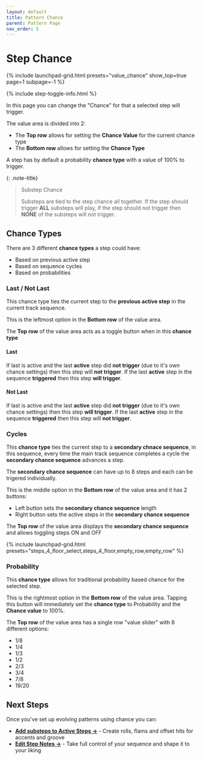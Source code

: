 ```yaml
---
layout: default
title: Pattern Chance
parent: Pattern Page
nav_order: 5
---
```

# Step Chance

{% include launchpad-grid.html presets="value_chance" show_top=true page=1 subpage=-1 %}

{% include step-toggle-info.html %}

In this page you can change the "Chance" for that a selected step will trigger.

The value area is divided into 2:

- The **Top row** allows for setting the **Chance Value** for the current chance type
- The **Bottom row** allows for setting the **Chance Type**

A step has by default a probability **chance type** with a value of 100% to trigger.

{: .note-title}
> Substep Chance
>
> Substeps are tied to the step chance all together. If the step should trigger **ALL** substeps will play, if the step should not trigger then **NONE** of the substeps will not trigger.

## Chance Types

There are 3 different **chance types** a step could have:

- Based on previous active step
- Based on sequence cycles
- Based on probabilities

### Last / Not Last

This chance type ties the current step to the **previous active step** in the current track sequence.

This is the leftmost option in the **Bottom row** of the value area.

The **Top row** of the value area acts as a toggle button when in this **chance type**

#### Last

If last is active and the last **active** step did **not trigger** (due to it's own chance settings) then this step will **not trigger**.
If the last **active** step in the sequence **triggered** then this step **will trigger**.

#### Not Last

If last is active and the last **active** step did **not trigger** (due to it's own chance settings) then this step **will trigger**.
If the last **active** step in the sequence **triggered** then this step will **not trigger**.

### Cycles

This **chance type** ties the current step to a **secondary chnace sequence**, in this sequence, every time the main track sequence completes a cycle the **secondary chance sequence** advances a step.

The **secondary chance sequence** can have up to 8 steps and each can be trigered individually.

This is the middle option in the **Bottom row** of the value area and it has 2 buttons:

- Left button sets the **secondary chance sequence** length
- Right button sets the active steps in the **secondary chance sequence**

The **Top row** of the value area displays the **secondary chance sequence** and allows toggling steps ON and OFF

{% include launchpad-grid.html presets="steps_4_floor_select,steps_4_floor,empty_row,empty_row" %}

### Probability

This **chance type** allows for traditional probability based chance for the selected step.

This is the rightmost option in the **Bottom row** of the value area. Tapping this button will immediately set the **chance type** to Probability and the **Chance value** to 100%.

The **Top row** of the value area has a single row "value slider" with 8 different options:

- 1/8
- 1/4
- 1/3
- 1/2
- 2/3
- 3/4
- 7/8
- 19/20

## Next Steps

Once you've set up evolving patterns using chance you can:

- **[Add substeps to Active Steps →](pattern-substeps.html)** - Create rolls, flams and offset hits for accents and groove
- **[Edit Step Notes →](../notes-page/index.md)** - Take full control of your sequence and shape it to your liking
